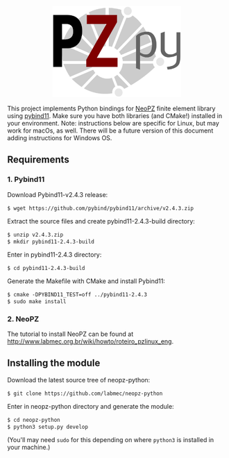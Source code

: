 <p align="center"> 
    <img src="https://github.com/labmec/neopz-python/blob/master/graphics/pzpy_logo.svg" data-canonical-src="https://github.com/labmec/neopz-python/blob/master/graphics/pzpy_logo.svg" width="297" height="210" />

</p>

This project implements Python bindings for [NeoPZ](https://github.com/labmec/neopz) finite element library using [pybind11](https://github.com/pybind/pybind11).
Make sure you have both libraries (and CMake!) installed in your environment.
Note: instructions below are specific for Linux, but may work for macOs, as well. There will be a future version of this
document adding instructions for Windows OS.

## Requirements

### 1. Pybind11
Download Pybind11-v2.4.3 release:
```
$ wget https://github.com/pybind/pybind11/archive/v2.4.3.zip
```
Extract the source files and create pybind11-2.4.3-build directory:
```
$ unzip v2.4.3.zip
$ mkdir pybind11-2.4.3-build
```
Enter in pybind11-2.4.3 directory:
```
$ cd pybind11-2.4.3-build
```
Generate the Makefile with CMake and install Pybind11:
```
$ cmake -DPYBIND11_TEST=off ../pybind11-2.4.3
$ sudo make install
```

### 2. NeoPZ

The tutorial to install NeoPZ can be found at http://www.labmec.org.br/wiki/howto/roteiro_pzlinux_eng. 

## Installing the module

Download the latest source tree of neopz-python:
```
$ git clone https://github.com/labmec/neopz-python
```
Enter in neopz-python directory and generate the module:
```
$ cd neopz-python
$ python3 setup.py develop
```
(You'll may need `sudo` for this depending on where `python3` is installed in your machine.)
